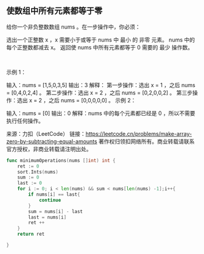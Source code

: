 ## 使数组中所有元素都等于零
给你一个非负整数数组 nums 。在一步操作中，你必须：

选出一个正整数 x ，x 需要小于或等于 nums 中 最小 的 非零 元素。
nums 中的每个正整数都减去 x。
返回使 nums 中所有元素都等于 0 需要的 最少 操作数。

 

示例 1：

输入：nums = [1,5,0,3,5]
输出：3
解释：
第一步操作：选出 x = 1 ，之后 nums = [0,4,0,2,4] 。
第二步操作：选出 x = 2 ，之后 nums = [0,2,0,0,2] 。
第三步操作：选出 x = 2 ，之后 nums = [0,0,0,0,0] 。
示例 2：

输入：nums = [0]
输出：0
解释：nums 中的每个元素都已经是 0 ，所以不需要执行任何操作。

来源：力扣（LeetCode）
链接：https://leetcode.cn/problems/make-array-zero-by-subtracting-equal-amounts
著作权归领扣网络所有。商业转载请联系官方授权，非商业转载请注明出处。
```go
func minimumOperations(nums []int) int {
    ret := 0
    sort.Ints(nums)
    sum := 0
    last := 0
    for i := 0; i < len(nums) && sum < nums[len(nums) -1];i++{
        if nums[i] == last{
            continue
        }
        sum = nums[i] - last
        last = nums[i]
        ret ++
    }
    return ret

}
```
